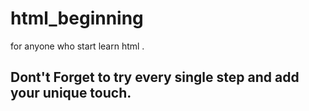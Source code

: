 # html_beginning
for anyone who start learn html .
## Dont't Forget to try every single step and add your unique touch.
